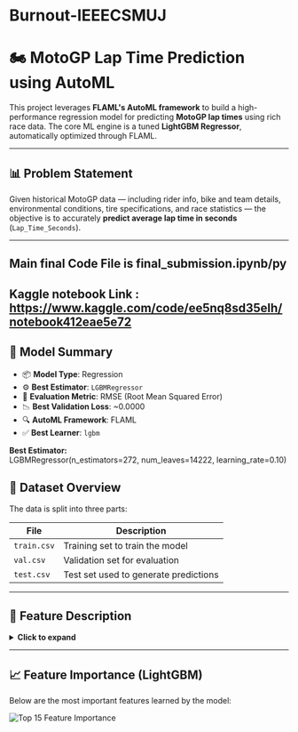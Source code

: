 # Burnout-IEEECSMUJ

# 🏍️ MotoGP Lap Time Prediction using AutoML

This project leverages **FLAML's AutoML framework** to build a high-performance regression model for predicting **MotoGP lap times** using rich race data. The core ML engine is a tuned **LightGBM Regressor**, automatically optimized through FLAML.

---

## 📊 Problem Statement

Given historical MotoGP data — including rider info, bike and team details, environmental conditions, tire specifications, and race statistics — the objective is to accurately **predict average lap time in seconds** (`Lap_Time_Seconds`).

---

## Main final Code File is final_submission.ipynb/py

## Kaggle notebook Link : https://www.kaggle.com/code/ee5nq8sd35elh/notebook412eae5e72

## 🧠 Model Summary

- 📦 **Model Type**: Regression  
- ⚙️ **Best Estimator**: `LGBMRegressor`  
- 🧪 **Evaluation Metric**: RMSE (Root Mean Squared Error)  
- 📉 **Best Validation Loss**: ~0.0000  
- 🔍 **AutoML Framework**: FLAML  
- ✅ **Best Learner**: `lgbm`  

**Best Estimator:**  
LGBMRegressor(n_estimators=272, num_leaves=14222, learning_rate=0.10)

## 📁 Dataset Overview

The data is split into three parts:

| File       | Description                             |
|------------|-----------------------------------------|
| `train.csv`| Training set to train the model         |
| `val.csv`  | Validation set for evaluation           |
| `test.csv` | Test set used to generate predictions   |

---

## 🧾 Feature Description

<details>
<summary><strong>Click to expand</strong></summary>

| Column                          | Description |
|---------------------------------|-------------|
| `Unique ID`                     | A unique identifier for each row |
| `Rider_ID`                      | Unique identifier for each rider |
| `category_x`                    | Racing category (MotoGP, Moto2, etc.) |
| `Circuit_Length_km`            | Length of the circuit in kilometers |
| `Laps`                          | Total number of laps in the session |
| `Grid_Position`                | Rider's starting grid position |
| `Avg_Speed_kmh`                | Average speed during the session |
| `Track_Condition`              | Surface state (e.g., dry, wet) |
| `Humidity_%`                   | Humidity during session |
| `Tire_Compound_Front`          | Front tire type |
| `Tire_Compound_Rear`           | Rear tire type |
| `Penalty`                      | Penalty applied (e.g. +3s, DNF) |
| `Championship_Points`          | Total championship points |
| `Championship_Position`        | Current championship standing |
| `Session`                      | Session type (Race, Quali) |
| `Year_x`                       | Year of session |
| `Sequence`                     | Sequence in race |
| `Rider`, `Rider_name`          | Rider info |
| `Team`, `Team_name`            | Team info |
| `Bike`, `Bike_name`            | Bike info |
| `Position`                     | Final race position (negative = DNF/DNS/DSQ/DNQ) |
| `Points`                       | Points awarded for this session |
| `Shortname`                    | Country short code |
| `Circuit_name`                 | Name of the race circuit |
| `Lap_Time_Seconds`             | ⬅️ **Target column** |
| `Corners_per_Lap`              | Number of corners in the track |
| `Tire_Degradation_Factor_per_Lap`| Avg tire degradation per lap |
| `Pit_Stop_Duration_Seconds`    | Time spent in pit stops |
| `Ambient_Temperature_Celsius`  | Air temp |
| `Track_Temperature_Celsius`    | Track temp |
| `Weather`                      | Weather conditions |
| `Track`, `Air`, `Ground`       | Additional temp readings |
| `Starts`, `Finishes`, `With_points` | Rider career stats |
| `Podiums`, `Wins`              | Number of podiums and wins |
| `Min_year`, `Max_year`, `Years_active` | Rider experience |

</details>

---

## 📈 Feature Importance (LightGBM)

Below are the most important features learned by the model:

![Top 15 Feature Importance](https://i.postimg.cc/D0CgxCPh/Figure-1.png)
